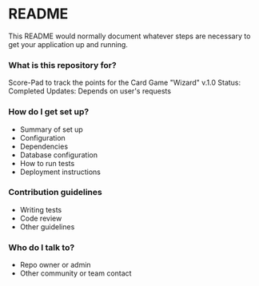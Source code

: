 # README #

This README would normally document whatever steps are necessary to get your application up and running.

### What is this repository for? ###

Score-Pad to track the points for the Card Game "Wizard"
v.1.0
Status: Completed
Updates: Depends on user's requests

### How do I get set up? ###

* Summary of set up
* Configuration
* Dependencies
* Database configuration
* How to run tests
* Deployment instructions

### Contribution guidelines ###

* Writing tests
* Code review
* Other guidelines

### Who do I talk to? ###

* Repo owner or admin
* Other community or team contact